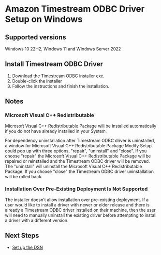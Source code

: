 # Amazon Timestream ODBC Driver Setup on Windows

## Supported versions
Windows 10 22H2, Windows 11 and Windows Server 2022

## Install Timestream ODBC Driver
1. Download the Timestream ODBC installer exe.
2. Double-click the installer
3. Follow the instructions and finish the installation.

## Notes
### Microsoft Visual C++ Redistributable 
Microsoft Visual C++ Redistributable Package will be installed automatically if you do not have already installed in your System.

For dependency uninstallation after Timestream ODBC driver is uninstalled, a window for Microsoft Visual C++ Redistributable Package
Modify Setup could pop up with three options, "repair", "uninstall" and "close". If you choose "repair" the Microsoft Visual C++ 
Redistributable Package will be repaired or reinstalled and the Timestream ODBC driver will be removed. The "uninstall" will uninstall 
the Microsoft Visual C++ Redistributable Package. If you choose "close" the Timestream ODBC driver uninstallation will be rolled back. 

### Installation Over Pre-Existing Deployment Is Not Supported
The installer doesn't allow installation over pre-existing deployment. If a user would like to install a driver with newer or older release and there is already a Timestream ODBC driver installed on their machine, then the user will need to manually uninstall the existing driver before attempting to install a driver with a different version. 

## Next Steps

- [Set up the DSN](dsn-configuration.md)
